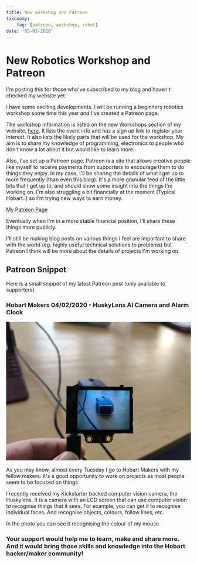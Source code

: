 ```yaml
---
title: New workshop and Patreon
taxonomy:
	tag: [patreon, workshop, robot]
date: '05-02-2020'
---
```


# New Robotics Workshop and Patreon

I'm posting this for those who've subscribed to my blog and haven't checked my website yet.

I have some exciting developments. I will be running a beginners robotics workshop some time this year and I've created a Patreon page.

The workshop information is listed on the new Workshops section of my website, [here](https://leofebey.com/workshops/robot-workshop-circuitpython-beta). It lists the event info and has a sign up link to register your interest. It also lists the likely parts that will be used for the workshop. My aim is to share my knowledge of programming, electronics to people who don't know a lot about it but would like to learn more.

Also, I've set up a Patreon page. Patreon is a site that allows creative people like myself to receive payments from supporters to encourage them to do things they enjoy. In my case, I'll be sharing the details of what I get up to more frequently (than even this blog). It's a more granular feed of the little bits that I get up to, and should show some insight into the things I'm working on. I'm also struggling a bit financially at the moment (Typical Hobart..) so I'm trying new ways to earn money.

[My Patreon Page](https://patreon.com/leofebeyprojects)

Eventually when I'm in a more stable financial position, I'll share these things more publicly.

I'll still be making blog posts on various things I feel are important to share with the world (eg. highly useful technical solutions to problems) but Patreon I think will be more about the details of projects I'm working on.

## Patreon Snippet

Here is a small snippet of my latest Patreon post (only available to supporters)

### Hobart Makers 04/02/2020 - HuskyLens AI Camera and Alarm Clock

![](huskylens.jpg)

As you may know, almost every Tuesday I go to Hobart Makers with my fellow makers. It's a good opportunity to work on projects as most people seem to be focused on things.

I recently received my Kickstarter backed computer vision camera, the Huskylens. It is a camera with an LCD screen that can use computer vision to recognise things that it sees. For example, you can get it to recognise individual faces. And recognise objects, colours, follow lines, etc.

In the photo you can see it recognising the colour of my mouse.

### Your support would help me to learn, make and share more. And it would bring those skills and knowledge into the Hobart hacker/maker community!
